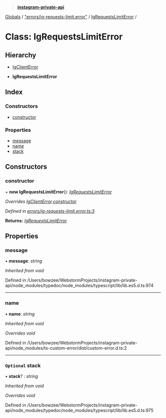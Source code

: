 > **[instagram-private-api](../README.md)**

[Globals](../README.md) / ["errors/ig-requests-limit.error"](../modules/_errors_ig_requests_limit_error_.md) / [IgRequestsLimitError](_errors_ig_requests_limit_error_.igrequestslimiterror.md) /

# Class: IgRequestsLimitError

## Hierarchy

  * [IgClientError](_errors_ig_client_error_.igclienterror.md)

  * **IgRequestsLimitError**

## Index

### Constructors

* [constructor](_errors_ig_requests_limit_error_.igrequestslimiterror.md#constructor)

### Properties

* [message](_errors_ig_requests_limit_error_.igrequestslimiterror.md#message)
* [name](_errors_ig_requests_limit_error_.igrequestslimiterror.md#name)
* [stack](_errors_ig_requests_limit_error_.igrequestslimiterror.md#optional-stack)

## Constructors

###  constructor

\+ **new IgRequestsLimitError**(): *[IgRequestsLimitError](_errors_ig_requests_limit_error_.igrequestslimiterror.md)*

*Overrides [IgClientError](_errors_ig_client_error_.igclienterror.md).[constructor](_errors_ig_client_error_.igclienterror.md#constructor)*

*Defined in [errors/ig-requests-limit.error.ts:3](https://github.com/dilame/instagram-private-api/blob/173bc62/src/errors/ig-requests-limit.error.ts#L3)*

**Returns:** *[IgRequestsLimitError](_errors_ig_requests_limit_error_.igrequestslimiterror.md)*

## Properties

###  message

• **message**: *string*

*Inherited from void*

Defined in /Users/bowzee/WebstormProjects/instagram-private-api/node_modules/typedoc/node_modules/typescript/lib/lib.es5.d.ts:974

___

###  name

• **name**: *string*

*Inherited from void*

*Overrides void*

Defined in /Users/bowzee/WebstormProjects/instagram-private-api/node_modules/ts-custom-error/dist/custom-error.d.ts:2

___

### `Optional` stack

• **stack**? : *string*

*Inherited from void*

*Overrides void*

Defined in /Users/bowzee/WebstormProjects/instagram-private-api/node_modules/typedoc/node_modules/typescript/lib/lib.es5.d.ts:975